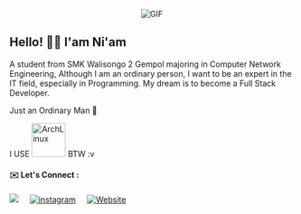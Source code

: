 <p align="center">
<img src="https://media.giphy.com/media/3o6Zt481isNVuQI1l6/giphy.gif" alt="GIF">
</p>

## Hello! 👋🏻 I'am Ni'am 
A student from SMK Walisongo 2 Gempol majoring in Computer Network Engineering, Although I am an ordinary person, I want to be an expert in the IT field, especially in Programming. My dream is to become a Full Stack Developer.

Just an Ordinary Man 👤

I USE <img src="https://archlinux.org/static/logos/archlinux-logo-dark-scalable.518881f04ca9.svg" alt="ArchLinux" width="60"> BTW :v

#### ✉️ Let's Connect :
<p align="left">
<a href="https://www.linkedin.com/in/sobahusniam/"><img src="https://img.shields.io/badge/sobahusniam-LinkedIn-blue?style=flat&logo=linkedin" /></a>&nbsp;&nbsp;&nbsp;&nbsp;
  <a href="https://instagram.com/sobahusn27/"><img src="https://img.shields.io/badge/sobahusn27-E4405F?style=flat&logo=instagram&logoColor=white" alt="instagram" /></a>&nbsp;&nbsp;&nbsp;&nbsp;
  <a href="https://sobahusn.my.id"</a><img src="https://img.shields.io/badge/sobahusn.my.id-171717" alt="Website" /></a>&nbsp;&nbsp;&nbsp;&nbsp;
</p>

<!-- GAK FOMO2 AN
#### Tech Stack :
<p align="left">
  <img src="https://cdn.jsdelivr.net/gh/devicons/devicon/icons/html5/html5-original.svg" alt="HTML5" width="40" height="30"/>
  <img src="https://cdn.jsdelivr.net/gh/devicons/devicon/icons/css3/css3-original.svg" alt="CSS3" width="40" height="30"/>
  <img src="https://cdn.jsdelivr.net/gh/devicons/devicon/icons/javascript/javascript-original.svg" alt="JavaScript" width="40" height="30"/>
</p>
-->
